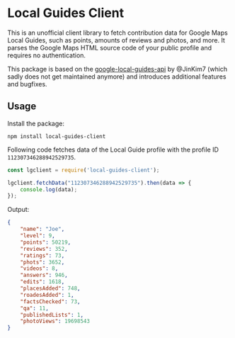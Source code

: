 # Local Guides Client

This is an unofficial client library to fetch contribution data for Google Maps Local Guides, such as points, amounts of reviews and photos, and more. It parses the Google Maps HTML source code of your public profile and requires no authentication.

This package is based on the [google-local-guides-api](https://github.com/JinKim7/google-local-guides-api) by @JinKim7 (which sadly does not get maintained anymore) and introduces additional features and bugfixes.


## Usage 

Install the package:

```
npm install local-guides-client
```

Following code fetches data of the Local Guide profile with the profile ID `112307346288942529735`.

```javascript
const lgclient = require('local-guides-client');

lgclient.fetchData("112307346288942529735").then(data => {
    console.log(data);
});
```
Output:

```json
{
    "name": "Joe",
    "level": 9,
    "points": 50219,
    "reviews": 352,
    "ratings": 73,
    "phots": 3652,
    "videos": 8,
    "answers": 946,
    "edits": 1618,
    "placesAdded": 748,
    "roadesAdded": 1,
    "factsChecked": 73,
    "qa": 11,
    "publishedLists": 1,
    "photoViews": 19698543
}
```
